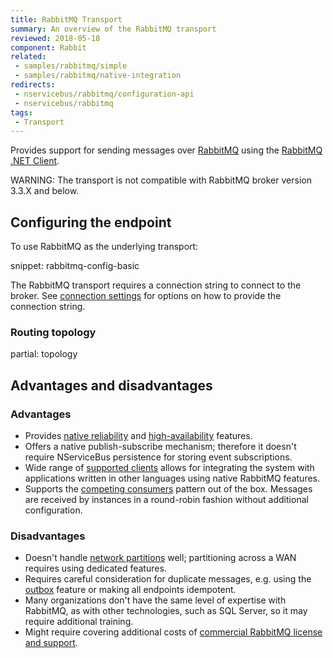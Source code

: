 ```yaml
---
title: RabbitMQ Transport
summary: An overview of the RabbitMQ transport
reviewed: 2018-05-18
component: Rabbit
related:
 - samples/rabbitmq/simple
 - samples/rabbitmq/native-integration
redirects:
 - nservicebus/rabbitmq/configuration-api
 - nservicebus/rabbitmq
tags:
 - Transport
---
```


Provides support for sending messages over [RabbitMQ](http://www.rabbitmq.com/) using the [RabbitMQ .NET Client](https://www.nuget.org/packages/RabbitMQ.Client/).

WARNING: The transport is not compatible with RabbitMQ broker version 3.3.X and below.


## Configuring the endpoint

To use RabbitMQ as the underlying transport:

snippet: rabbitmq-config-basic

The RabbitMQ transport requires a connection string to connect to the broker. See [connection settings](/transports/rabbitmq/connection-settings.md) for options on how to provide the connection string.


### Routing topology

partial: topology

## Advantages and disadvantages


### Advantages

 * Provides [native reliability](https://www.rabbitmq.com/reliability.html) and [high-availability](https://www.rabbitmq.com/ha.html) features.
 * Offers a native publish-subscribe mechanism; therefore it doesn't require NServiceBus persistence for storing event subscriptions.
 * Wide range of [supported clients](https://www.rabbitmq.com/devtools.html) allows for integrating the system with applications written in other languages using native RabbitMQ features.
 * Supports the [competing consumers](http://www.enterpriseintegrationpatterns.com/patterns/messaging/CompetingConsumers.html) pattern out of the box. Messages are received by instances in a round-robin fashion without additional configuration.


### Disadvantages

 * Doesn't handle [network partitions](https://www.rabbitmq.com/partitions.html) well; partitioning across a WAN requires using dedicated features.
 * Requires careful consideration for duplicate messages, e.g. using the [outbox](/nservicebus/outbox/) feature or making all endpoints idempotent.
 * Many organizations don't have the same level of expertise with RabbitMQ, as with other technologies, such as SQL Server, so it may require additional training.
 * Might require covering additional costs of [commercial RabbitMQ license and support](https://www.rabbitmq.com/services.html).
